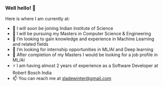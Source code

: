 ### Well hello! 👋

Here is where I am currently at:

- 🔭 I will soon be joining Indian Institute of Science
- 🌱 I will be pursuing my Masters in Computer Science & Engineering
- 👯 I’m looking to gain knowledge and experience in Machine Learning and related fields
- 🤔 I’m looking for internship opportunities in ML/AI and Deep learning
- 💬 After completion of my Masters I would be looking for a job profile in ML/AI
- ⚡  I am having almost 2 years of experience as a Software Developer at Robert Bosch India
- 📫 You can reach me at sladewinter@gmail.com
